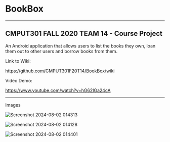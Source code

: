 # BookBox
***
## CMPUT301 FALL 2020 TEAM 14 - Course Project  
  
An Android application that allows users to list the books they own, loan them out to other users and borrow books from them. 

Link to Wiki:  

https://github.com/CMPUT301F20T14/BookBox/wiki

Video Demo:

https://www.youtube.com/watch?v=hG62IGa24cA

***

Images


![Screenshot 2024-08-02 014313](https://github.com/user-attachments/assets/ce09c774-80b7-4e02-be38-643f644495f5)

![Screenshot 2024-08-02 014128](https://github.com/user-attachments/assets/aa7a0b92-3dc9-44ba-81c0-02c26c02c4cd)

![Screenshot 2024-08-02 014401](https://github.com/user-attachments/assets/8b8636b5-578e-4d0c-94fd-26b858286cd1)
